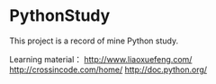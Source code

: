 ﻿# PythonStudy
This project is a record of mine Python study.

Learning material：
http://www.liaoxuefeng.com/
http://crossincode.com/home/
http://doc.python.org/
